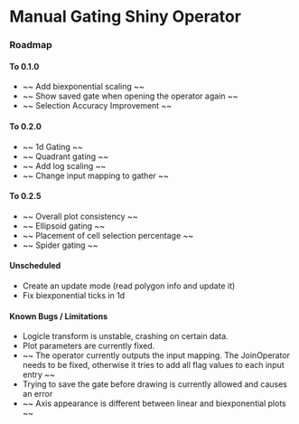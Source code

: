 # Manual Gating Shiny Operator

### Roadmap

#### To 0.1.0
* ~~ Add biexponential scaling ~~
* ~~ Show saved gate when opening the operator again ~~
* ~~ Selection Accuracy Improvement ~~

#### To 0.2.0
* ~~ 1d Gating ~~
* ~~ Quadrant gating ~~
* ~~ Add log scaling ~~
* ~~ Change input mapping to gather ~~

#### To 0.2.5
* ~~ Overall plot consistency ~~
* ~~ Ellipsoid gating ~~
* ~~ Placement of cell selection percentage ~~
* ~~ Spider gating ~~

#### Unscheduled
* Create an update mode (read polygon info and update it)
* Fix biexponential ticks in 1d


#### Known Bugs / Limitations
* Logicle transform is unstable, crashing on certain data. 
* Plot parameters are currently fixed.
* ~~ The operator currently outputs the input mapping. The JoinOperator needs to be fixed, otherwise it tries to add all flag values to each input entry ~~
* Trying to save the gate before drawing is currently allowed and causes an error
* ~~ Axis appearance is different between linear and biexponential plots ~~

